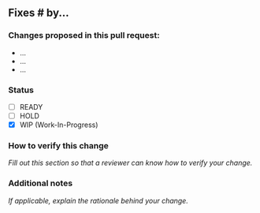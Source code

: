 ## Fixes # by...

### Changes proposed in this pull request:

* ...
* ...
* ...

### Status

- [ ] READY
- [ ] HOLD
- [X] WIP (Work-In-Progress)

### How to verify this change

*Fill out this section so that a reviewer can know how to verify your change.*

### Additional notes

*If applicable, explain the rationale behind your change.*
